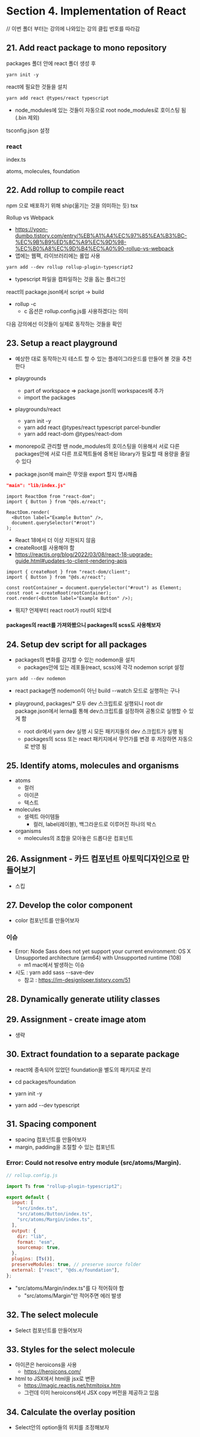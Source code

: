 # Section 4. Implementation of React

// 이번 폴더 부터는 강의에 나와있는 강의 클립 번호를 따라감

## 21. Add react package to mono repository

packages 폴더 안에 react 폴더 생성 후

`yarn init -y`

react에 필요한 것들을 설치

`yarn add react @types/react typescript`

- node_modules에 있는 것들이 자동으로 root node_modules로 호이스팅 됨(.bin 제외)

tsconfig.json 설정

### react

index.ts

atoms, molecules, foundation

## 22. Add rollup to compile react

npm 으로 배포하기 위해 ship(옮기는 것을 의미하는 듯) tsx

Rollup vs Webpack

- https://yoon-dumbo.tistory.com/entry/%EB%A1%A4%EC%97%85%EA%B3%BC-%EC%9B%B9%ED%8C%A9%EC%9D%98-%EC%B0%A8%EC%9D%B4%EC%A0%90-rollup-vs-webpack
- 앱에는 웹팩, 라이브러리에는 롤업 사용

`yarn add --dev rollup rollup-plugin-typescript2`

- typescript 파일을 컴파일하는 것을 돕는 플러그인

react의 package.json에서 script -> build

- rollup -c
  - c 옵션은 rollup.config.js를 사용하겠다는 의미

다음 강의에선 이것들이 실제로 동작하는 것들을 확인

## 23. Setup a react playground

- 예상한 대로 동작하는지 테스트 할 수 있는 플레이그라운드를 만들어 볼 것을 추천한다
- playgrounds

  - part of workspace => package.json의 workspaces에 추가
  - import the packages

- playgrounds/react

  - yarn init -y
  - yarn add react @types/react typescript parcel-bundler
  - yarn add react-dom @types/react-dom

- monorepo로 관리할 땐 node_modules의 호이스팅을 이용해서 서로 다른 packages안에 서로 다른 프로젝트들에
  중복된 library가 필요할 때 용량을 줄일 수 있다

- package.json에 main은 무엇을 export 할지 명시해줌

```json
"main": "lib/index.js"
```

```tsx
import ReactDom from "react-dom";
import { Button } from "@ds.e/react";

ReactDom.render(
  <Button label="Example Button" />,
  document.querySelector("#root")
);
```

- React 18에서 더 이상 지원되지 않음
- createRoot를 사용해야 함
- https://reactjs.org/blog/2022/03/08/react-18-upgrade-guide.html#updates-to-client-rendering-apis

```tsx
import { createRoot } from "react-dom/client";
import { Button } from "@ds.e/react";

const rootContainer = document.querySelector("#rout") as Element;
const root = createRoot(rootContainer);
root.render(<Button label="Example Button" />);
```

- 뭐지? 언제부터 react root가 rout이 되었네

#### packages의 react를 가져와봤으니 packages의 scss도 사용해보자

## 24. Setup dev script for all packages

- packages의 변화를 감지할 수 있는 nodemon을 설치
  - packages안에 있는 레포들(react, scss)에 각각 nodemon script 설정

`yarn add --dev nodemon`

- react package엔 nodemon이 아닌 build --watch 모드로 실행하는 구나

- playground, packages/\* 모두 dev 스크립트로 실행되니
  root dir package.json에서 lerna를 통해 dev스크립트를 설정하여 공통으로 실행할 수 있게 함
  - root dir에서 yarn dev 실행 시 모든 패키지들의 dev 스크립트가 실행 됨
  - packages의 scss 또는 react 패키지에서 무언가를 변경 후 저장하면 자동으로 반영 됨

## 25. Identify atoms, molecules and organisms

- atoms
  - 컬러
  - 아이콘
  - 텍스트
- molecules
  - 셀렉트 아이템들
    - 컬러, label(레이블), 백그라운드로 이루어진 하나의 박스
- organisms
  - molecules의 조합을 모아놓은 드롭다운 컴포넌트

## 26. Assignment - 카드 컴포넌트 아토믹디자인으로 만들어보기

- 스킵

## 27. Develop the color component

- color 컴포넌트를 만들어보자

### 이슈

- Error: Node Sass does not yet support your current environment: OS X Unsupported architecture (arm64) with Unsupported runtime (108)
  - m1 mac에서 발생하는 이슈
- 시도 : yarn add sass --save-dev
  - 참고 : https://im-designloper.tistory.com/51

## 28. Dynamically generate utility classes

## 29. Assignment - create image atom

- 생략

## 30. Extract foundation to a separate package

- react에 종속되어 있었던 foundation을 별도의 패키지로 분리

- cd packages/foundation
- yarn init -y
- yarn add --dev typescript

## 31. Spacing component

- spacing 컴포넌트를 만들어보자
- margin, padding을 조절할 수 있는 컴포넌트

### Error: Could not resolve entry module (src/atoms/Margin).

```js
// rollup.config.js

import Ts from "rollup-plugin-typescript2";

export default {
  input: [
    "src/index.ts",
    "src/atoms/Button/index.ts",
    "src/atoms/Margin/index.ts",
  ],
  output: {
    dir: "lib",
    format: "esm",
    sourcemap: true,
  },
  plugins: [Ts()],
  preserveModules: true, // preserve source folder
  external: ["react", "@ds.e/foundation"],
};
```

- "src/atoms/Margin/index.ts"를 다 적어줘야 함
  - "src/atoms/Margin"만 적어주면 에러 발생

## 32. The select molecule

- Select 컴포넌트를 만들어보자

## 33. Styles for the select molecule

- 아이콘은 heroicons을 사용
  - https://heroicons.com/
- html to JSX에서 html을 jsx로 변환
  - https://magic.reactjs.net/htmltojsx.htm
  - 그런데 이미 heroicons에서 JSX copy 버전을 제공하고 있음

## 34. Calculate the overlay position

- Select안의 option들의 위치를 조정해보자
